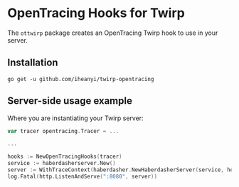 # OpenTracing Hooks for Twirp

The `ottwirp` package creates an OpenTracing Twirp hook to use in your server.

## Installation

`go get -u github.com/iheanyi/twirp-opentracing`

## Server-side usage example

Where you are instantiating your Twirp server:

```go
var tracer opentracing.Tracer = ...

...

hooks := NewOpenTracingHooks(tracer)
service := haberdasherserver.New()
server := WithTraceContext(haberdasher.NewHaberdasherServer(service, hooks), tracer)
log.Fatal(http.ListenAndServe(":8080", server))
```
